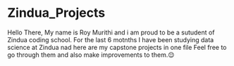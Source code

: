 # Zindua_Projects

Hello There,
My name is Roy Murithi and i am proud to be a sutudent of Zindua coding school.
For the last 6 motnths I have been studying data science at Zindua nad here are my capstone projects in one file
Feel free to go through them and also make improvements to them.😌
